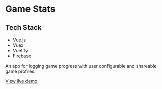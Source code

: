 # Game Stats

## Tech Stack
- Vue.js
- Vuex
- Vuetify
- Firebase

An app for logging game progress with user configurable and shareable game profiles.

[View live demo ](https://optimized4u.design)
